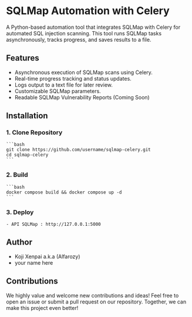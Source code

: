 # SQLMap Automation with Celery
A Python-based automation tool that integrates SQLMap with Celery for automated SQL injection scanning. This tool runs SQLMap tasks asynchronously, tracks progress, and saves results to a file.

## Features
 - Asynchronous execution of SQLMap scans using Celery.
 - Real-time progress tracking and status updates.
 - Logs output to a text file for later review.
 - Customizable SQLMap parameters.
 - Readable SQLMap Vulnerability Reports (Coming Soon)

## Installation

### 1. Clone Repository
    ```bash
    git clone https://github.com/username/sqlmap-celery.git
    cd sqlmap-celery
    ```
### 2. Build 
    ```bash
    docker compose build && docker compose up -d
    ```

### 3. Deploy
    - API SQLMap : http://127.0.0.1:5000

## Author
 - Koji Xenpai a.k.a (Alfarozy)
 - your name here

## Contributions
We highly value and welcome new contributions and ideas! Feel free to open an issue or submit a pull request on our repository. Together, we can make this project even better!